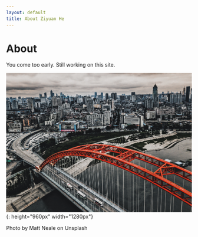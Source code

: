 ```yaml
---
layout: default
title: About Ziyuan He
---
```

# About
<!--
I am a experimental Immunologist by training. In lab, I use non-human primates model to study inflammation in diseases condition or during aging.
My precious work focus on neutrophils:
<!--[![Neutrophils](http://img.youtube.com/vi/Z_mXDvZQ6dU/0.jpg)](http://www.youtube.com/watch?v=Z_mXDvZQ6dU "Neutrophils engulf bacteria")
<iframe width="560" height="315" src="https://www.youtube.com/embed/Z_mXDvZQ6dU" frameborder="0" allow="autoplay; encrypted-media" allowfullscreen></iframe>

But,
I am also obsessed with data. Cleaning, modeling, visualization, you name it, but the best part is to dig a story out of the "messy" and
-->

You come too early. Still working on this site.

![wuhan, China](/images/matt-neale-399785-unsplash.jpg){: height="960px" width="1280px"}

Photo by Matt Neale on Unsplash
